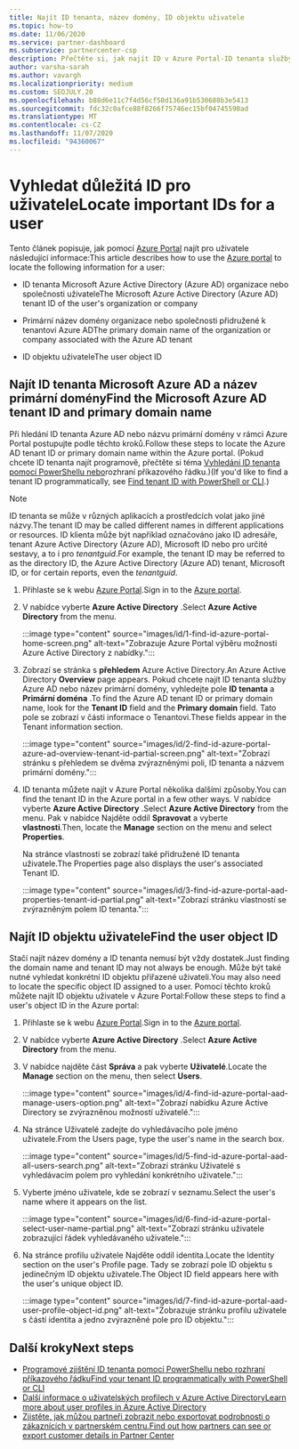 ```yaml
---
title: Najít ID tenanta, název domény, ID objektu uživatele
ms.topic: how-to
ms.date: 11/06/2020
ms.service: partner-dashboard
ms.subservice: partnercenter-csp
description: Přečtěte si, jak najít ID v Azure Portal-ID tenanta služby Azure AD, název domény nebo konkrétní ID objektu uživatele v organizaci. Tyto informace vyžadují některé úlohy.
author: varsha-sarah
ms.author: vavargh
ms.localizationpriority: medium
ms.custom: SEOJULY.20
ms.openlocfilehash: b88d6e11c7f4d56cf58d136a91b530688b3e5413
ms.sourcegitcommit: fdc32c0afce88f8266f75746ec15bf04745590ad
ms.translationtype: MT
ms.contentlocale: cs-CZ
ms.lasthandoff: 11/07/2020
ms.locfileid: "94360067"
---
```

# <a name="locate-important-ids-for-a-user"></a><span data-ttu-id="e9f1c-104">Vyhledat důležitá ID pro uživatele</span><span class="sxs-lookup"><span data-stu-id="e9f1c-104">Locate important IDs for a user</span></span>

<span data-ttu-id="e9f1c-105">Tento článek popisuje, jak pomocí [Azure Portal](https://portal.azure.com/) najít pro uživatele následující informace:</span><span class="sxs-lookup"><span data-stu-id="e9f1c-105">This article describes how to use the [Azure portal](https://portal.azure.com/) to locate the following information for a user:</span></span>

- <span data-ttu-id="e9f1c-106">ID tenanta Microsoft Azure Active Directory (Azure AD) organizace nebo společnosti uživatele</span><span class="sxs-lookup"><span data-stu-id="e9f1c-106">The Microsoft Azure Active Directory (Azure AD) tenant ID of the user's organization or company</span></span>

- <span data-ttu-id="e9f1c-107">Primární název domény organizace nebo společnosti přidružené k tenantovi Azure AD</span><span class="sxs-lookup"><span data-stu-id="e9f1c-107">The primary domain name of the organization or company associated with the Azure AD tenant</span></span>

- <span data-ttu-id="e9f1c-108">ID objektu uživatele</span><span class="sxs-lookup"><span data-stu-id="e9f1c-108">The user object ID</span></span>

## <a name="find-the-microsoft-azure-ad-tenant-id-and-primary-domain-name"></a><span data-ttu-id="e9f1c-109">Najít ID tenanta Microsoft Azure AD a název primární domény</span><span class="sxs-lookup"><span data-stu-id="e9f1c-109">Find the Microsoft Azure AD tenant ID and primary domain name</span></span>

<span data-ttu-id="e9f1c-110">Při hledání ID tenanta Azure AD nebo názvu primární domény v rámci Azure Portal postupujte podle těchto kroků.</span><span class="sxs-lookup"><span data-stu-id="e9f1c-110">Follow these steps to locate the Azure AD tenant ID or primary domain name within the Azure portal.</span></span> <span data-ttu-id="e9f1c-111">(Pokud chcete ID tenanta najít programově, přečtěte si téma [Vyhledání ID tenanta pomocí PowerShellu nebo](/azure/active-directory/fundamentals/active-directory-how-to-find-tenant.md#find-tenant-id-with-powershell)rozhraní příkazového řádku.)</span><span class="sxs-lookup"><span data-stu-id="e9f1c-111">(If you'd like to find a tenant ID programmatically, see [Find tenant ID with PowerShell or CLI](/azure/active-directory/fundamentals/active-directory-how-to-find-tenant.md#find-tenant-id-with-powershell).)</span></span>

> [!NOTE]
> <span data-ttu-id="e9f1c-112">ID tenanta se může v různých aplikacích a prostředcích volat jako jiné názvy.</span><span class="sxs-lookup"><span data-stu-id="e9f1c-112">The tenant ID may be called different names in different applications or resources.</span></span> <span data-ttu-id="e9f1c-113">ID klienta může být například označováno jako ID adresáře, tenant Azure Active Directory (Azure AD), Microsoft ID nebo pro určité sestavy, a to i pro *tenantguid*.</span><span class="sxs-lookup"><span data-stu-id="e9f1c-113">For example, the tenant ID may be referred to as the directory ID, the Azure Active Directory (Azure AD) tenant, Microsoft ID, or for certain reports, even the *tenantguid*.</span></span>

1. <span data-ttu-id="e9f1c-114">Přihlaste se k webu [Azure Portal](https://portal.azure.com/).</span><span class="sxs-lookup"><span data-stu-id="e9f1c-114">Sign in to the [Azure portal](https://portal.azure.com/).</span></span>

2. <span data-ttu-id="e9f1c-115">V nabídce vyberte **Azure Active Directory** .</span><span class="sxs-lookup"><span data-stu-id="e9f1c-115">Select **Azure Active Directory** from the menu.</span></span>

   :::image type="content" source="images/id/1-find-id-azure-portal-home-screen.png" alt-text="Zobrazuje Azure Portal výběru možnosti Azure Active Directory z nabídky.":::

3. <span data-ttu-id="e9f1c-117">Zobrazí se stránka s **přehledem** Azure Active Directory.</span><span class="sxs-lookup"><span data-stu-id="e9f1c-117">An Azure Active Directory **Overview** page appears.</span></span> <span data-ttu-id="e9f1c-118">Pokud chcete najít ID tenanta služby Azure AD nebo název primární domény, vyhledejte pole **ID tenanta** a **Primární doména** .</span><span class="sxs-lookup"><span data-stu-id="e9f1c-118">To find the Azure AD tenant ID or primary domain name, look for the **Tenant ID** field and the **Primary domain** field.</span></span> <span data-ttu-id="e9f1c-119">Tato pole se zobrazí v části informace o Tenantovi.</span><span class="sxs-lookup"><span data-stu-id="e9f1c-119">These fields appear in the Tenant information section.</span></span>

   :::image type="content" source="images/id/2-find-id-azure-portal-azure-ad-overview-tenant-id-partial-screen.png" alt-text="Zobrazí stránku s přehledem se dvěma zvýrazněnými poli, ID tenanta a názvem primární domény.":::

4. <span data-ttu-id="e9f1c-121">ID tenanta můžete najít v Azure Portal několika dalšími způsoby.</span><span class="sxs-lookup"><span data-stu-id="e9f1c-121">You can find the tenant ID in the Azure portal in a few other ways.</span></span> <span data-ttu-id="e9f1c-122">V nabídce vyberte **Azure Active Directory** .</span><span class="sxs-lookup"><span data-stu-id="e9f1c-122">Select **Azure Active Directory** from the menu.</span></span> <span data-ttu-id="e9f1c-123">Pak v nabídce Najděte oddíl **Spravovat** a vyberte **vlastnosti**.</span><span class="sxs-lookup"><span data-stu-id="e9f1c-123">Then, locate the **Manage** section on the menu and select **Properties**.</span></span>

   <span data-ttu-id="e9f1c-124">Na stránce vlastnosti se zobrazí také přidružené ID tenanta uživatele.</span><span class="sxs-lookup"><span data-stu-id="e9f1c-124">The Properties page also displays the user's associated Tenant ID.</span></span>

   :::image type="content" source="images/id/3-find-id-azure-portal-aad-properties-tenant-id-partial.png" alt-text="Zobrazí stránku vlastností se zvýrazněným polem ID tenanta.":::

## <a name="find-the-user-object-id"></a><span data-ttu-id="e9f1c-126">Najít ID objektu uživatele</span><span class="sxs-lookup"><span data-stu-id="e9f1c-126">Find the user object ID</span></span>

<span data-ttu-id="e9f1c-127">Stačí najít název domény a ID tenanta nemusí být vždy dostatek.</span><span class="sxs-lookup"><span data-stu-id="e9f1c-127">Just finding the domain name and tenant ID may not always be enough.</span></span> <span data-ttu-id="e9f1c-128">Může být také nutné vyhledat konkrétní ID objektu přiřazené uživateli.</span><span class="sxs-lookup"><span data-stu-id="e9f1c-128">You may also need to locate the specific object ID assigned to a user.</span></span> <span data-ttu-id="e9f1c-129">Pomocí těchto kroků můžete najít ID objektu uživatele v Azure Portal:</span><span class="sxs-lookup"><span data-stu-id="e9f1c-129">Follow these steps to find a user's object ID in the Azure portal:</span></span>

1. <span data-ttu-id="e9f1c-130">Přihlaste se k webu [Azure Portal](https://portal.azure.com/).</span><span class="sxs-lookup"><span data-stu-id="e9f1c-130">Sign in to the [Azure portal](https://portal.azure.com/).</span></span>

2. <span data-ttu-id="e9f1c-131">V nabídce vyberte **Azure Active Directory** .</span><span class="sxs-lookup"><span data-stu-id="e9f1c-131">Select **Azure Active Directory** from the menu.</span></span>

3. <span data-ttu-id="e9f1c-132">V nabídce najděte část **Správa** a pak vyberte **Uživatelé**.</span><span class="sxs-lookup"><span data-stu-id="e9f1c-132">Locate the **Manage** section on the menu, then select **Users**.</span></span>

      :::image type="content" source="images/id/4-find-id-azure-portal-aad-manage-users-option.png" alt-text="Zobrazí nabídku Azure Active Directory se zvýrazněnou možností uživatelé.":::

4. <span data-ttu-id="e9f1c-134">Na stránce Uživatelé zadejte do vyhledávacího pole jméno uživatele.</span><span class="sxs-lookup"><span data-stu-id="e9f1c-134">From the Users page, type the user's name in the search box.</span></span>

      :::image type="content" source="images/id/5-find-id-azure-portal-aad-all-users-search.png" alt-text="Zobrazí stránku Uživatelé s vyhledávacím polem pro vyhledání konkrétního uživatele.":::

5. <span data-ttu-id="e9f1c-136">Vyberte jméno uživatele, kde se zobrazí v seznamu.</span><span class="sxs-lookup"><span data-stu-id="e9f1c-136">Select the user's name where it appears on the list.</span></span>  

      :::image type="content" source="images/id/6-find-id-azure-portal-select-user-name-partial.png" alt-text="Zobrazí stránku uživatele zobrazující řádek vyhledávaného uživatele.":::

6. <span data-ttu-id="e9f1c-138">Na stránce profilu uživatele Najděte oddíl identita.</span><span class="sxs-lookup"><span data-stu-id="e9f1c-138">Locate the Identity section on the user's Profile page.</span></span> <span data-ttu-id="e9f1c-139">Tady se zobrazí pole ID objektu s jedinečným ID objektu uživatele.</span><span class="sxs-lookup"><span data-stu-id="e9f1c-139">The Object ID field appears here with the user's unique object ID.</span></span>

      :::image type="content" source="images/id/7-find-id-azure-portal-aad-user-profile-object-id.png" alt-text="Zobrazuje stránku profilu uživatele s částí identita a jedno zvýrazněné pole pro ID objektu.":::

## <a name="next-steps"></a><span data-ttu-id="e9f1c-141">Další kroky</span><span class="sxs-lookup"><span data-stu-id="e9f1c-141">Next steps</span></span>

- [<span data-ttu-id="e9f1c-142">Programové zjištění ID tenanta pomocí PowerShellu nebo rozhraní příkazového řádku</span><span class="sxs-lookup"><span data-stu-id="e9f1c-142">Find your tenant ID programmatically with PowerShell or CLI</span></span>](/azure/active-directory/fundamentals/active-directory-how-to-find-tenant)
- [<span data-ttu-id="e9f1c-143">Další informace o uživatelských profilech v Azure Active Directory</span><span class="sxs-lookup"><span data-stu-id="e9f1c-143">Learn more about user profiles in Azure Active Directory</span></span>](/azure/active-directory/fundamentals/active-directory-users-profile-azure-portal)
- [<span data-ttu-id="e9f1c-144">Zjistěte, jak můžou partneři zobrazit nebo exportovat podrobnosti o zákaznících v partnerském centru.</span><span class="sxs-lookup"><span data-stu-id="e9f1c-144">Find out how partners can see or export customer details in Partner Center</span></span>](see-your-customer-list.md)
